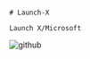                                                                                 # Launch-X
                                                                              Launch X/Microsoft

![github](https://user-images.githubusercontent.com/81352856/154356725-8ac694c8-08bd-4df3-b73c-06399efa2cd5.png)
